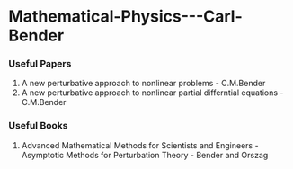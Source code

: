 # Mathematical-Physics---Carl-Bender

### Useful Papers 
1. A new perturbative approach to nonlinear problems - C.M.Bender 
2. A new perturbative approach to nonlinear partial differntial equations - C.M.Bender

### Useful Books
1. Advanced Mathematical Methods for Scientists and Engineers - Asymptotic Methods for Perturbation Theory - Bender and Orszag
